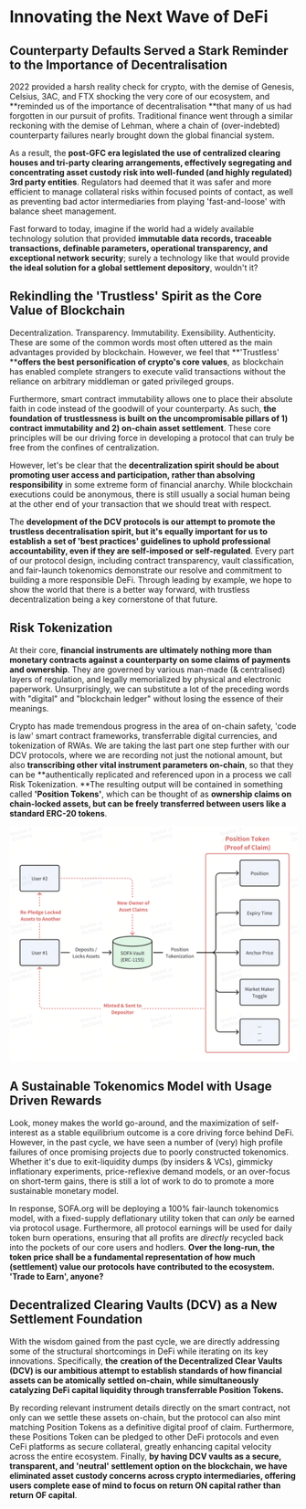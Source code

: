 # Innovating the Next Wave of DeFi

## Counterparty Defaults Served a Stark Reminder to the Importance of Decentralisation

2022 provided a harsh reality check for crypto, with the demise of Genesis, Celsius, 3AC, and FTX shocking the very core of our ecosystem, and **reminded us of the importance of decentralisation **that many of us had forgotten in our pursuit of profits.  Traditional finance went through a similar reckoning with the demise of Lehman, where a chain of (over-indebted) counterparty failures nearly brought down the global financial system.

As a result, the **post-GFC era legislated the use of centralized clearing houses and tri-party clearing arrangements, effectively segregating and concentrating asset custody risk into well-funded (and highly regulated) 3rd party entities**.  Regulators had deemed that it was safer and more efficient to manage collateral risks within focused points of contact, as well as preventing bad actor intermediaries from playing 'fast-and-loose' with balance sheet management.

Fast forward to today, imagine if the world had a widely available technology solution that provided **immutable data records, traceable transactions, definable parameters, operational transparency, and exceptional network security**; surely a technology like that would provide **the ideal solution for a global settlement depository**, wouldn't it?

## Rekindling the 'Trustless' Spirit as the Core Value of Blockchain

Decentralization.  Transparency.  Immutability.  Exensibility.  Authenticity.  These are some of the common words most often uttered as the main advantages provided by blockchain.  However, we feel that **'Trustless' ****offers the best personification of crypto's core values**, as blockchain has enabled complete strangers to execute valid transactions without the reliance on arbitrary middleman or gated privileged groups.

Furthermore, smart contract immutability allows one to place their absolute faith in code instead of the goodwill of your counterparty.  As such, **the foundation of trustlessness is built on the uncompromisable pillars of 1) contract immutability and 2) on-chain asset settlement**.  These core principles will be our driving force in developing a protocol that can truly be free from the confines of centralization.

However, let's be clear that the **decentralization spirit should be about promoting user access and participation, rather than absolving responsibility** in some extreme form of financial anarchy.  While blockchain executions could be anonymous, there is still usually a social human being at the other end of your transaction that we should treat with respect.

The **development of the DCV protocols is our attempt to promote the trustless decentralisation spirit, but it's equally important for us to establish a set of 'best practices' guidelines to uphold professional accountability, even if they are self-imposed or self-regulated**.  Every part of our protocol design, including contract transparency, vault classification, and fair-launch tokenomics demonstrate our resolve and commitment to building a more responsible DeFi.  Through leading by example, we hope to show the world that there is a better way forward, with trustless decentralization being a key cornerstone of that future.

## Risk Tokenization

At their core, **financial instruments are ultimately nothing more than monetary contracts against a counterparty on some claims of payments and ownership**.  They are governed by various man-made (& centralised) layers of regulation, and legally memorialized by physical and electronic paperwork.  Unsurprisingly, we can substitute a lot of the preceding words with "digital" and "blockchain ledger" without losing the essence of their meanings.

Crypto has made tremendous progress in the area of on-chain safety, 'code is law' smart contract frameworks, transferrable digital currencies, and tokenization of RWAs.  We are taking the last part one step further with our DCV protocols, where we are recording not just the notional amount, but also **transcribing other vital instrument parameters on-chain**, so that they can be **authentically replicated and referenced upon in a process we call Risk Tokenization.  **The resulting output will be contained in something called **'Position Tokens'**, which can be thought of as **ownership claims on chain-locked assets, but can be freely transferred between users like a standard ERC-20 tokens**.

![](../static/features.png)

## A Sustainable Tokenomics Model with Usage Driven Rewards

Look, money makes the world go-around, and the maximization of self-interest as a stable equilibrium outcome is a core driving force behind DeFi.  However, in the past cycle, we have seen a number of (very) high profile failures of once promising projects due to poorly constructed tokenomics.  Whether it's due to exit-liquidity dumps (by insiders & VCs), gimmicky inflationary experiments, price-reflexive demand models, or an over-focus on short-term gains, there is still a lot of work to do to promote a more sustainable monetary model.

In response, SOFA.org will be deploying a 100% fair-launch tokenomics model, with a fixed-supply deflationary utility token that can _only_ be earned via protocol usage.  Furthermore, all protocol earnings will be used for daily token burn operations, ensuring that all profits are _directly_ recycled back into the pockets of our core users and hodlers.  **Over the long-run, the token price shall be a fundamental representation of how much (settlement) value our protocols have contributed to the ecosystem.  'Trade to Earn', anyone?**

## Decentralized Clearing Vaults (DCV) as a New Settlement Foundation

With the wisdom gained from the past cycle, we are directly addressing some of the structural shortcomings in DeFi while iterating on its key innovations.  Specifically, **the** **creation of the Decentralized Clear Vaults (DCV) is our ambitious attempt to establish standards of how financial assets can be atomically settled on-chain, while simultaneously catalyzing DeFi capital liquidity through transferrable Position Tokens.**

By recording relevant instrument details directly on the smart contract, not only can we settle these assets on-chain, but the protocol can also mint matching Position Tokens as a definitive digital proof of claim.  Furthermore, these Positions Token can be pledged to other DeFi protocols and even CeFi platforms as secure collateral, greatly enhancing capital velocity across the entire ecosystem.  Finally, **by having DCV vaults as a secure, transparent, and 'neutral' settlement option on the blockchain, we have eliminated asset custody concerns across crypto intermediaries, offering users complete ease of mind to focus on return ON capital rather than return OF capital**.

